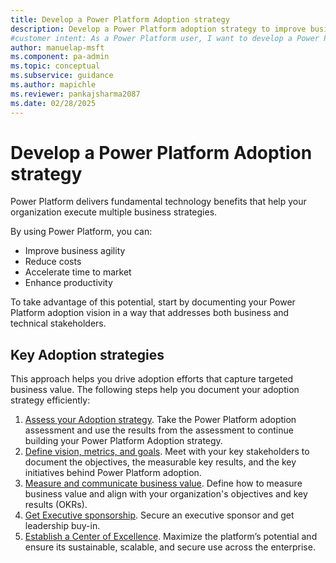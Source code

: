 ```yaml
---
title: Develop a Power Platform Adoption strategy
description: Develop a Power Platform adoption strategy to improve business agility, reduce costs, and enhance productivity. Start by documenting your vision and goals.
#customer intent: As a Power Platform user, I want to develop a Power Platform adoption strategy so that my organization can improve business agility, reduce costs, and enhance productivity.
author: manuelap-msft
ms.component: pa-admin
ms.topic: conceptual
ms.subservice: guidance
ms.author: mapichle
ms.reviewer: pankajsharma2087
ms.date: 02/28/2025
---
```


# Develop a Power Platform Adoption strategy

Power Platform delivers fundamental technology benefits that help your organization execute multiple business strategies. 

By using Power Platform, you can:

- Improve business agility
- Reduce costs
- Accelerate time to market
- Enhance productivity

To take advantage of this potential, start by documenting your Power Platform adoption vision in a way that addresses both business and technical stakeholders.

##  Key Adoption strategies
This approach helps you drive adoption efforts that capture targeted business value. The following steps help you document your adoption strategy efficiently:

1. [Assess your Adoption strategy](take-assessment.md). Take the Power Platform adoption assessment and use the results from the assessment to continue building your Power Platform Adoption strategy.
1. [Define vision, metrics, and goals](vision.md). Meet with your key stakeholders to document the objectives, the measurable key results, and the key initiatives behind Power Platform adoption.
1. [Measure and communicate business value](business-value.md). Define how to measure business value and align with your organization's objectives and key results (OKRs).
1. [Get Executive sponsorship](executive-sponsorship.md). Secure an executive sponsor and get leadership buy-in.
1. [Establish a Center of Excellence](coe.md). Maximize the platform’s potential and ensure its sustainable, scalable, and secure use across the enterprise.

